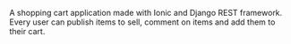 A shopping cart application made with Ionic and Django REST framework. Every user can publish items to sell, comment on items and add them to their cart.
